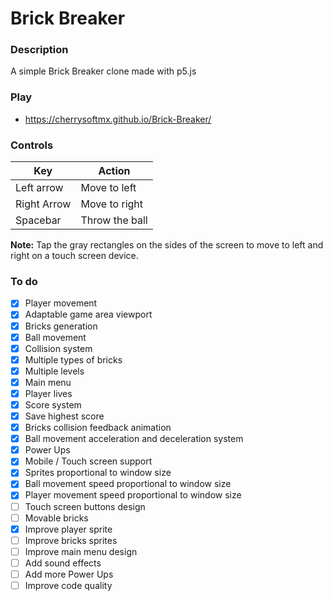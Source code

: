 # Brick Breaker

### Description
A simple Brick Breaker clone made with p5.js

### Play
- https://cherrysoftmx.github.io/Brick-Breaker/

### Controls
| Key         | Action          |
| ----------  | ------------    |
| Left arrow  | Move to left    |
| Right Arrow | Move to right   |
| Spacebar    | Throw the ball  |

**Note:** Tap the gray rectangles on the sides of the screen to move to left and right on a touch screen device.

### To do
- [x] Player movement
- [x] Adaptable game area viewport
- [x] Bricks generation
- [x] Ball movement
- [x] Collision system
- [x] Multiple types of bricks
- [x] Multiple levels
- [x] Main  menu
- [x] Player lives
- [x] Score system
- [x] Save highest score
- [x] Bricks collision feedback animation
- [x] Ball movement acceleration and deceleration system
- [x] Power Ups
- [x] Mobile / Touch screen support
- [x] Sprites proportional to window size
- [x] Ball movement speed proportional to window size
- [x] Player movement speed proportional to window size
- [ ] Touch screen buttons design
- [ ] Movable bricks
- [x] Improve player sprite
- [ ] Improve bricks sprites
- [ ] Improve main menu design
- [ ] Add sound effects
- [ ] Add more Power Ups
- [ ] Improve code quality
